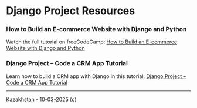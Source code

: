 # Django Project Resources

### How to Build an E-commerce Website with Django and Python
Watch the full tutorial on freeCodeCamp:
[How to Build an E-commerce Website with Django and Python](https://www.youtube.com/watch?v=YZvRrldjf1Y&ab_channel=freeCodeCamp.org)

### Django Project – Code a CRM App Tutorial
Learn how to build a CRM app with Django in this tutorial:
[Django Project – Code a CRM App Tutorial](https://www.youtube.com/watch?v=t10QcFx7d5k&ab_channel=freeCodeCamp.org)

---

Kazakhstan - 10-03-2025 (с)
